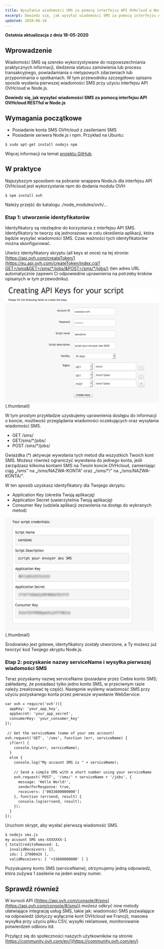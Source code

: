 ```yaml
---
title: Wysyłanie wiadomości SMS za pomocą interfejsu API OVHcloud w Node.js
excerpt: Dowiedz się, jak wysyłać wiadomości SMS za pomocą interfejsu API OVHcloud RESTful w Node.js
updated: 2020-06-18
---
```


**Ostatnia aktualizacja z dnia 18-05-2020**

## Wprowadzenie

Wiadomości SMS są szeroko wykorzystywane do rozpowszechniania praktycznych informacji, śledzenia statusu zamówienia lub procesu transakcyjnego, powiadamiania o nietypowych zdarzeniach lub przypominania o spotkaniach. W tym przewodniku szczegółowo opisano sposób wysłania pierwszej wiadomości SMS przy użyciu interfejsu API OVHcloud w Node.js.

**Dowiedz się, jak wysyłać wiadomości SMS za pomocą interfejsu API OVHcloud RESTful w Node.js**

## Wymagania początkowe


- Posiadanie konta SMS OVHcloud z zasileniami SMS
- Posiadanie serwera Node.js i npm. Przykład na Ubuntu:

```
$ sudo apt-get install nodejs npm
```

Więcej informacji na temat [projektu GitHub](https://github.com/ovh/node-ovh).


## W praktyce

Najszybszym sposobem na pobranie wrappera NodeJs dla interfejsu API OVHcloud jest wykorzystanie npm do dodania modułu OVH:

```
$ npm install ovh
```

Należy przejść do katalogu ./node_modules/ovh/...

### Etap 1: utworzenie identyfikatorów

Identyfikatory są niezbędne do korzystania z interfejsu API SMS. Identyfikatory te tworzy się jednorazowo w celu określenia aplikacji, która będzie wysyłać wiadomości SMS. Czas ważności tych identyfikatorów można skonfigurować.

Utwórz identyfikatory skryptu (all keys at once) na tej stronie:
[https://api.ovh.com/createToken/](https://eu.api.ovh.com/createToken/index.cgi?GET=/sms&GET=/sms/*/jobs/&POST=/sms/*/jobs/) (ten adres URL automatycznie zapewni Ci odpowiednie uprawnienia na potrzeby kroków opisanych w tym przewodniku).

![tworzenie tokenów](images/img_2462.jpg){.thumbnail}

W tym prostym przykładzie uzyskujemy uprawnienia dostępu do informacji o koncie, możliwość przeglądania wiadomości oczekujących oraz wysyłania wiadomości SMS.

- GET /sms/
- GET/sms/\*/jobs/
- POST /sms/\*/jobs/


Gwiazdka (\*) aktywuje wywołania tych metod dla wszystkich Twoich kont SMS. Możesz również ograniczyć wywołania do jednego konta, jeśli zarządzasz kilkoma kontami SMS na Twoim koncie OVHcloud, zamieniając ciąg „/sms” na „/sms/NAZWA-KONTA” oraz „/sms/\*/” na „/sms/NAZWA-KONTA/”.

W ten sposób uzyskasz identyfikatory dla Twojego skryptu:

- Application Key (określa Twoją aplikację)
- Application Secret (uwierzytelnia Twoją aplikację)
- Consumer Key (udziela aplikacji zezwolenia na dostęp do wybranych metod)


![pozyskiwanie tokenów](images/img_2463.jpg){.thumbnail}

Środowisko jest gotowe, identyfikatory zostały utworzone, a Ty możesz już tworzyć kod Twojego skryptu Node.js.


### Etap 2: pozyskanie nazwy serviceName i wysyłka pierwszej wiadomości SMS

Teraz pozyskamy nazwę serviceName (posiadane przez Ciebie konto SMS; zakładamy, że posiadasz tylko jedno konto SMS, w przeciwnym razie należy zrealizować tę część). Następnie wyślemy wiadomość SMS przy użyciu pozyskanego konta przez pierwsze wywołanie WebService:

```
var ovh = require('ovh')({
  appKey: 'your_app_key',
  appSecret: 'your_app_secret',
  consumerKey: 'your_consumer_key'
});
 
 // Get the serviceName (name of your sms account)
ovh.request('GET', '/sms', function (err, serviceName) {
  if(err) {
    console.log(err, serviceName);
  }
  else {
    console.log("My account SMS is " + serviceName);
 
    // Send a simple SMS with a short number using your serviceName
    ovh.request('POST', '/sms/' + serviceName + '/jobs', {
      message: 'Hello World!',
      senderForResponse: true,
      receivers: ['0033600000000']
    }, function (errsend, result) {
      console.log(errsend, result);
    });
  }
});
```


Uruchom skrypt, aby wysłać pierwszą wiadomość SMS.

```
$ nodejs sms.js
my account SMS sms-XXXXXXX-1
{ totalCreditsRemoved: 1,
  invalidReceivers: [],
  ids: [ 2700042‡ ],
  validReceivers: [ '+33600000000' ] }
```


Pozyskujemy konto SMS (serviceName), otrzymujemy jedną odpowiedź, która zużywa 1 zasilenie na jeden ważny numer.

## Sprawdź również

W konsoli API ([https://api.ovh.com/console/#/sms](https://api.ovh.com/console/#/sms)) możesz odkryć inne metody ułatwiające integrację usług SMS, takie jak: wiadomości SMS pozwalające na odpowiedź (dotyczy wyłącznie kont OVHcloud we Francji), masowa wysyłka przy użyciu pliku CSV, wysyłki reklamowe, monitorowanie potwierdzeń odbioru itd.


Przyłącz się do społeczności naszych użytkowników na stronie [https://community.ovh.com/en/](https://community.ovh.com/en/)
